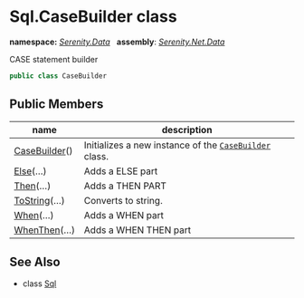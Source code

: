 # Sql.CaseBuilder class
**namespace:** *[Serenity.Data](../README.md#serenity.data-namespace)*   **assembly**: *[Serenity.Net.Data](../README.md)*

CASE statement builder

```csharp
public class CaseBuilder
```

## Public Members

| name | description |
| --- | --- |
| [CaseBuilder](Sql.CaseBuilder/CaseBuilder.md)() | Initializes a new instance of the [`CaseBuilder`](Sql.CaseBuilder.md) class. |
| [Else](Sql.CaseBuilder/Else.md)(…) | Adds a ELSE part |
| [Then](Sql.CaseBuilder/Then.md)(…) | Adds a THEN PART |
| [ToString](Sql.CaseBuilder/ToString.md)(…) | Converts to string. |
| [When](Sql.CaseBuilder/When.md)(…) | Adds a WHEN part |
| [WhenThen](Sql.CaseBuilder/WhenThen.md)(…) | Adds a WHEN THEN part |

## See Also

* class [Sql](Sql.md)